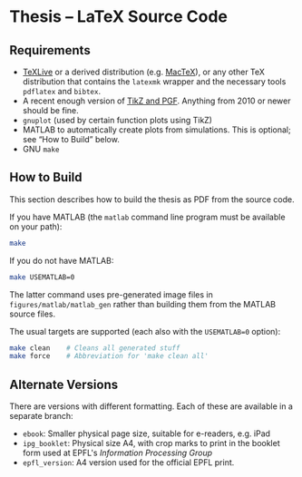 # Thesis – LaTeX Source Code

## Requirements

* [TeXLive](https://www.tug.org/texlive/) or a derived distribution (e.g.
  [MacTeX](https://www.tug.org/mactex/)), or any other TeX distribution that
  contains the `latexmk` wrapper and the necessary tools `pdflatex` and
  `bibtex`.
* A recent enough version of [TikZ and PGF](http://www.texample.net/tikz/).
  Anything from 2010 or newer should be fine.
* `gnuplot` (used by certain function plots using TikZ)
* MATLAB to automatically create plots from simulations. This is optional; see
  “How to Build” below.
* GNU `make`


## How to Build

This section describes how to build the thesis as PDF from the source code.

If you have MATLAB (the `matlab` command line program must be available on your
path):

```sh
make
```

If you do not have MATLAB:

```sh
make USEMATLAB=0
```

The latter command uses pre-generated image files in `figures/matlab/matlab_gen`
rather than building them from the MATLAB source files.

The usual targets are supported (each also with the `USEMATLAB=0` option):

```sh
make clean    # Cleans all generated stuff
make force    # Abbreviation for 'make clean all'
```


## Alternate Versions

There are versions with different formatting. Each of these are available in
a separate branch:

* `ebook`: Smaller physical page size, suitable for e-readers, e.g. iPad
* `ipg_booklet`: Physical size A4, with crop marks to print in the booklet form
  used at EPFL's *Information Processing Group*
* `epfl_version`: A4 version used for the official EPFL print.
